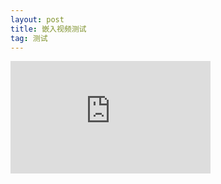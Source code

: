 ```yaml
---
layout: post
title: 嵌入视频测试
tag: 测试
---
```


<iframe src="https://onedrive.live.com/embed?cid=68ACE52B84886F39&resid=68ACE52B84886F39%21401501&authkey=AKHm5-vTDSfbTbM" width="320" height="180" frameborder="0" scrolling="no" allowfullscreen></iframe>

<!-- test -->